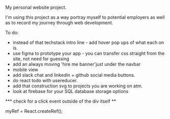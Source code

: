 My personal website project.

I'm using this project as a way portray myself to potential employers as well as to record my journey through web development.

To do:

- instead of that techstack intro line - add hover pop ups of what each on is.
- use figma to prototype your app - you can transfer css straight from the site, not need for guessing
- add an always moving 'hire me banner'just under the navbar
- mobile view
- add slack chat and linkedin + github social media buttons.
- do react todo with usereducer.
- add that construction svg to projects you are working on atm.
- look at firebase for your SQL database storage options

**\* check for a click event outside of the div itself **

myRef = React.createRef();

<!-- const checkIfContains = e => {
    if (myRef.current.contains(e.target)) {
        doSomething();
    }
}

<div ref={myRef} onClick={checkIfContains} /> -->
